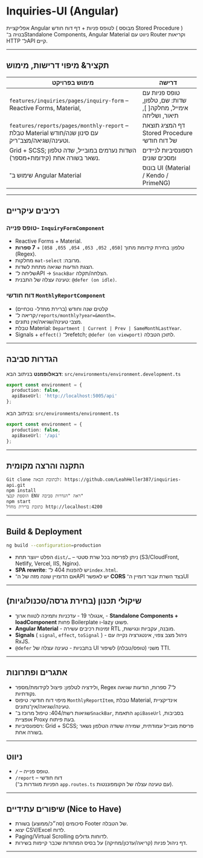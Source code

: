 # Inquiries-UI (Angular)
אפליקציית Angular לטופס פניות + דף דוח חודש ( מבוסס Stored Procedure )  
בנויה ב־Standalone Components, Angular Material  ניווט עם Router  וקריאות HTTP ל־API  קיים.  
________________________________________

## תקציר&  מיפוי דרישות, מימוש

| מימוש בפרויקט | דרישה |
|---|---|
| `features/inquiries/pages/inquiry-form` – Reactive Forms, Material, | טופס פניות עם שדות: שם, טלפון, אימייל, מחלקה[ ], תיאור, ושליחה |
| `features/reports/pages/monthly-report` – טבלת Material עם סינון שנה/חודש וטעינה/שגיאה/מצב־ריק. | דף המציג תוצאת Stored Procedure של דוח חודשי |
|  Grid + SCSS; השדות נערמים במובייל, שדה טלפון נשאר בשורה אחת (קידומת+מספר). | רספונסיביות לניידים ומסכים שונים |
| שימוש ב־ Angular Material | בונוס UI (Material / Kendo / PrimeNG) |
________________________________________

## רכיבים עיקריים

### טופס פנייה-  `InquiryFormComponent`
- Reactive Forms + Material.  
- טלפון: בחירת קידומת מתוך `[050, 052, 053, 054, 055, 058]`  + **7 ספרות** (Regex).  
- מחלקות `mat-select` :מרובה.  
- הצגת הודעות שגיאה מתחת לשדות.  
- שליחה ל־API → `SnackBar` הצלחה/תקלה.  
- טעינה עצלה של התבנית: `@defer (on idle)`.

### דוח חודשי  `MonthlyReportComponent`
- קלטים  שנה וחודש (ברירת מחדל- נוכחיים)  
- קריאה ל־`/reports/monthly?year=&month=`.  
- מצבי טעינה/שגיאה/אין נתונים.  
- טבלת Material: `Department | Current | Prev | SameMonthLastYear`.  
- Signals + `effect()` ל־refetch; `@defer (on viewport)` לתוכן הטבלה.
________________________________________

## הגדרות סביבה

**דבאלופמנט** בניתוב הבא: `src/environments/environment.development.ts`
```ts
export const environment = {
  production: false,
  apiBaseUrl: 'http://localhost:5005/api'
};
```

בניתוב הבא: `src/environments/environment.ts`
```ts
export const environment = {
  production: false,
  apiBaseUrl: '/api'
};
```
________________________________________

## התקנה והרצה מקומית
```
Git clone לכתובת הבאה: https://github.com/LeahHeller387/inquiries-api.git
npm install
הוספת קבצי ENV ראה "הגדרות סביבה"
npm start
כתובת ברירת מחדל http://localhost:4200
```
________________________________________

## Build & Deployment
```bash
ng build --configuration=production
```
- הפלט ייווצר תחת `dist/…` – ניתן לפריסה בכל שרת סטטי (S3/CloudFront, Netlify, Vercel, IIS, Nginx).  
- **SPA rewrite**:  יש להפנות 404 ל־`index.html`.  
- אם הדומיין שונה מזה של ה־API יש לאפשר  **CORS** בצד השרת עבור דומיין ה־UI
________________________________________

## שיקולי תכנון (בחירת גרסה/טכנולוגיות)
- אנגולר 19 - עדכניות ותמיכה לטווח ארוך, -  **Standalone Components + loadComponent**  פחות Boilerplate ו-lazy פשוט.  
- **Angular Material**  - זמינות רכיבים עשירה RTL ,מובנה, עקביות ונגישות.  
- **Signals** ( `signal`, `effect`, `toSignal` ) - ניהול מצב צפוי, אינטגרציה נקייה עם RxJS.  
- `@defer` בתבניות - טעינה עצלה של UI משני (טופס/טבלה) לשיפור TTI.
________________________________________

## אתגרים ופתרונות
- ולידציה לטלפון: פיצול לקידומת/מספר, Regex ל־7 ספרות, הודעות שגיאה נקודתיות.  
- מיפוי דוח חודשי: טיפוס `MonthlyReportItem`, טבלת Material, אינדיקציית טעינה/שגיאה/אין־נתונים.  
- שגיאות רשת/404: טיפול מרוכז ב־`SnackBar`, התאמת `apiBaseUrl` בסביבות, אופציית Proxy בעת פיתוח.  
- רספונסיביות: Grid + SCSS; פריסת מובייל עמודתית, שמירה ששדה הטלפון נשאר בשורה אחת.
________________________________________

## ניווט
- `/` – טופס פנייה.  
- `/report` – דוח חודשי  
(הפניות מוגדרות ב־ `app.routes.ts` עם טעינה עצלה של הקומפוננטות).
________________________________________

## שיפורים עתידיים (Nice to Have)
- סיכומים (סה״כ/ממוצע) בשורת Footer של הטבלה.  
- יצוא CSV/Excel לדוח.  
-  Paging/Virtual Scrolling לדוחות גדולים.  
- דף ניהול פניות (קריאה/עדכון/מחיקה) על בסיס המתודות שכבר קיימות בשירות.
________________________________________

